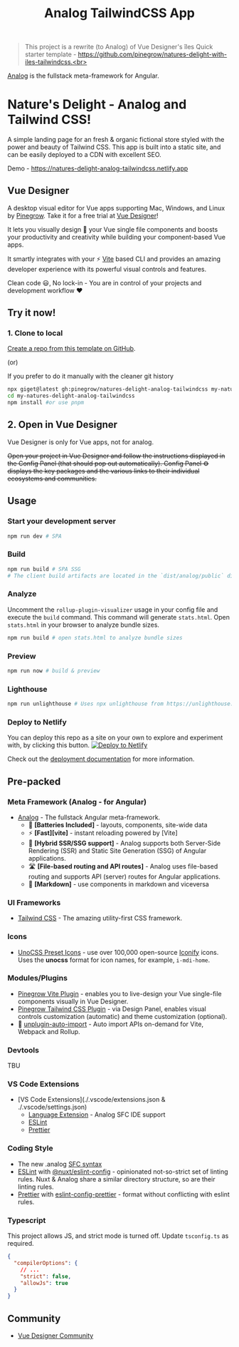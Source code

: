 <h1 align="center">Analog TailwindCSS App</h1>
<br>

> This project is a rewrite (to Analog) of Vue Designer's îles Quick starter template - https://github.com/pinegrow/natures-delight-with-iles-tailwindcss.<br><br>

[Analog](https://analogjs.org) is the fullstack meta-framework for Angular.

# Nature's Delight - Analog and Tailwind CSS!

A simple landing page for an fresh & organic fictional store styled with the power and beauty of Tailwind CSS. This app is built into a static site, and can be easily deployed to a CDN with excellent SEO.

Demo - https://natures-delight-analog-tailwindcss.netlify.app

## Vue Designer

A desktop visual editor for Vue apps supporting Mac, Windows, and Linux by [Pinegrow](https://pinegrow.com/). Take it for a free trial at [Vue Designer](https://vuedesigner.com)!

It lets you visually design 🎨 your Vue single file components and boosts your productivity and creativity while building your component-based Vue apps.

It smartly integrates with your ⚡️ [Vite](https://vitejs.dev/) based CLI and provides an amazing developer experience with its powerful visual controls and features.

Clean code 😃, No lock-in - You are in control of your projects and development workflow ❤️

## Try it now!

### 1. Clone to local

[Create a repo from this template on GitHub](https://github.com/pinegrow/natures-delight-analog-tailwindcss/generate).

(or)

If you prefer to do it manually with the cleaner git history

```bash
npx giget@latest gh:pinegrow/natures-delight-analog-tailwindcss my-natures-delight-analog-tailwindcss #project-name
cd my-natures-delight-analog-tailwindcss
npm install #or use pnpm
```

## 2. Open in Vue Designer

Vue Designer is only for Vue apps, not for analog.

~~Open your project in Vue Designer and follow the instructions displayed in the Config Panel (that should pop out automatically). Config Panel ⚙️ displays the key packages and the various links to their individual ecosystems and communities.~~

## Usage

### Start your development server

```bash
npm run dev # SPA
```

### Build

```bash
npm run build # SPA SSG
# The client build artifacts are located in the `dist/analog/public` directory. The server for the API build artifacts are located in the `dist/analog/server` directory.
```

### Analyze

Uncomment the `rollup-plugin-visualizer` usage in your config file and execute the `build` command. This command will generate `stats.html`. Open `stats.html` in your browser to analyze bundle sizes.

```bash
npm run build # open stats.html to analyze bundle sizes
```

### Preview

```bash
npm run now # build & preview
```

### Lighthouse

```bash
npm run unlighthouse # Uses npx unlighthouse from https://unlighthouse.dev/ to run lighthouse on entire site (all pages)
```

### Deploy to Netlify

You can deploy this repo as a site on your own to explore and experiment with, by clicking this button.
[![Deploy to Netlify](https://www.netlify.com/img/deploy/button.svg)](https://app.netlify.com/start/deploy?repository=https://github.com/Pinegrow/natures-delight-analog-tailwindcss)

Check out the [deployment documentation](https://analogjs.org/docs/features/deployment/overview) for more information.

## Pre-packed

### Meta Framework (Analog - for Angular)

- [Analog](https://analogjs.org/) - The fullstack Angular meta-framework.
  - 🔌 **[Batteries Included]** - layouts, components, site-wide data
  - ⚡️ **[Fast][vite]** - instant reloading powered by [Vite]
  - 🧱 **[Hybrid SSR/SSG support]** - Analog supports both Server-Side Rendering (SSR) and Static Site Generation (SSG) of Angular applications.
  - 🛣 **[File-based routing and API routes]** - Analog uses file-based routing and supports API (server) routes for Angular applications.
  - 📖 **[Markdown]** - use components in markdown and viceversa

### UI Frameworks

- [Tailwind CSS](https://tailwindcss.com/docs/guides/vite#vue) - The amazing utility-first CSS framework.

### Icons

- [UnoCSS Preset Icons](https://github.com/unocss/unocss/tree/main/packages/preset-icons/) - use over 100,000 open-source [Iconify](https://iconify.design/) icons. Uses the **unocss** format for icon names, for example, `i-mdi-home`.

### Modules/Plugins

- [Pinegrow Vite Plugin](https://www.npmjs.com/package/@pinegrow/vite-plugin) - enables you to live-design your Vue single-file components visually in Vue Designer.
- [Pinegrow Tailwind CSS Plugin](https://www.npmjs.com/package/@pinegrow/tailwindcss-plugin) - via Design Panel, enables visual controls customization (automatic) and theme customization (optional).
- 📲 [unplugin-auto-import](https://github.com/antfu/unplugin-auto-import) - Auto import APIs on-demand for Vite, Webpack and Rollup.

### Devtools

TBU

### VS Code Extensions

- [VS Code Extensions](./.vscode/extensions.json & ./.vscode/settings.json)
  - [Language Extension](https://marketplace.visualstudio.com/items?itemName=AnalogJS.vscode-analog) - Analog SFC IDE support
  - [ESLint](https://marketplace.visualstudio.com/items?itemName=dbaeumer.vscode-eslint)
  - [Prettier](https://marketplace.visualstudio.com/items?itemName=esbenp.prettier-vscode)

### Coding Style

- The new .analog [SFC syntax](https://analogjs.org/docs/experimental/sfc)
- [ESLint](https://eslint.org) with [@nuxt/eslint-config](https://github.com/nuxt/eslint-config) - opinionated not-so-strict set of linting rules. Nuxt & Analog share a similar directory structure, so are their linting rules.
- [Prettier](https://prettier.io) with [eslint-config-prettier](https://github.com/prettier/eslint-config-prettier) - format without conflicting with eslint rules.

### Typescript

This project allows JS, and strict mode is turned off. Update `tsconfig.ts` as required.

```json
{
  "compilerOptions": {
    // ...
    "strict": false,
    "allowJs": true
  }
}
```

## Community

- [Vue Designer Community](https://discord.gg/BYp45Nnu5T)
